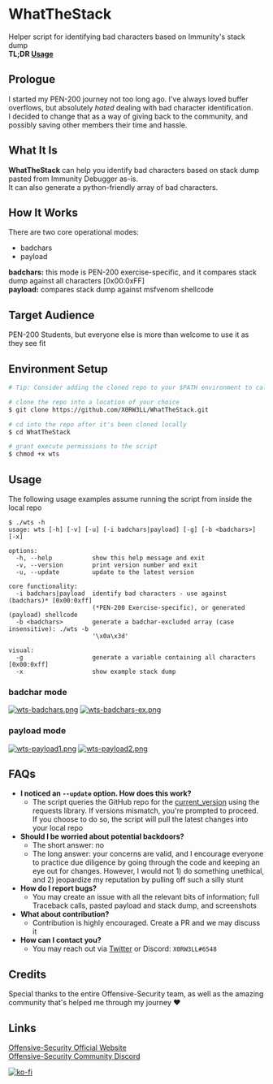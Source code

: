 # WhatTheStack
Helper script for identifying bad characters based on Immunity's stack dump\
**TL;DR [Usage](#usage)**

## Prologue
I started my PEN-200 journey not too long ago. I've always loved buffer overflows, but absolutely *hated* dealing with bad character identification.\
I decided to change that as a way of giving back to the community, and possibly saving other members their time and hassle.

## What It Is
**WhatTheStack** can help you identify bad characters based on stack dump pasted from Immunity Debugger as-is.\
It can also generate a python-friendly array of bad characters.

## How It Works
There are two core operational modes:
- badchars
- payload

**badchars:** this mode is PEN-200 exercise-specific, and it compares stack dump against all characters [0x00:0xFF]\
**payload:** compares stack dump against msfvenom shellcode

## Target Audience
PEN-200 Students, but everyone else is more than welcome to use it as they see fit

## Environment Setup
```sh
# Tip: Consider adding the cloned repo to your $PATH environment to call the script from anywhere

# clone the repo into a location of your choice
$ git clone https://github.com/X0RW3LL/WhatTheStack.git

# cd into the repo after it's been cloned locally
$ cd WhatTheStack

# grant execute permissions to the script
$ chmod +x wts
```

## Usage
The following usage examples assume running the script from inside the local repo
```
$ ./wts -h
usage: wts [-h] [-v] [-u] [-i badchars|payload] [-g] [-b <badchars>] [-x]

options:
  -h, --help           show this help message and exit
  -v, --version        print version number and exit
  -u, --update         update to the latest version

core functionality:
  -i badchars|payload  identify bad characters - use against (badchars)* [0x00:0xff]
                       (*PEN-200 Exercise-specific), or generated (payload) shellcode
  -b <badchars>        generate a badchar-excluded array (case insensitive): ./wts -b
                       '\x0a\x3d'

visual:
  -g                   generate a variable containing all characters [0x00:0xff]
  -x                   show example stack dump
```
### badchar mode
[![wts-badchars.png](https://i.postimg.cc/VsBWNsRg/wts-badchars.png)](https://postimg.cc/jC27gbBn)
[![wts-badchars-ex.png](https://i.postimg.cc/SKrCQ63m/wts-badchars-ex.png)](https://postimg.cc/678yYvBP)

### payload mode
[![wts-payload1.png](https://i.postimg.cc/jSB8NMnh/wts-payload1.png)](https://postimg.cc/Sn77b7rX)
[![wts-payload2.png](https://i.postimg.cc/bYL3Ly2r/wts-payload2.png)](https://postimg.cc/QV9QdrmZ)

## FAQs
- **I noticed an `--update` option. How does this work?**
  - The script queries the GitHub repo for the [current_version](current_version) using the requests library. If versions mismatch, you're prompted to proceed. If you choose to do so, the script will pull the latest changes into your local repo
- **Should I be worried about potential backdoors?**
  - The short answer: no
  - The long answer: your concerns are valid, and I encourage everyone to practice due diligence by going through the code and keeping an eye out for changes. However, I would not 1) do something unethical, and 2) jeopardize my reputation by pulling off such a silly stunt
- **How do I report bugs?**
  - You may create an issue with all the relevant bits of information; full Traceback calls, pasted payload and stack dump, and screenshots
- **What about contribution?**
  - Contribution is highly encouraged. Create a PR and we may discuss it
- **How can I contact you?**
  - You may reach out via [Twitter](https://twitter.com/X0RW3LL) or Discord: `X0RW3LL#6548`

## Credits
Special thanks to the entire Offensive-Security team, as well as the amazing community that's helped me through my journey :heart:

## Links
[Offensive-Security Official Website](https://www.offensive-security.com)\
[Offensive-Security Community Discord](https://offs.ec/discord)

[![ko-fi](https://ko-fi.com/img/githubbutton_sm.svg)](https://ko-fi.com/F1F3EFYS1)
